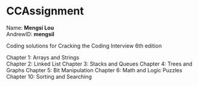 # CCAssignment

Name: **Mengsi Lou**<br>
AndrewID: **mengsil**

Coding solutions for Cracking the Coding Interview 6th edition

Chapter 1: Arrays and Strings<br>
Chapter 2: Linked List
Chapter 3: Stacks and Queues
Chapter 4: Trees and Graphs
Chapter 5: Bit Manipulation
Chapter 6: Math and Logic Puzzles
Chapter 10: Sorting and Searching